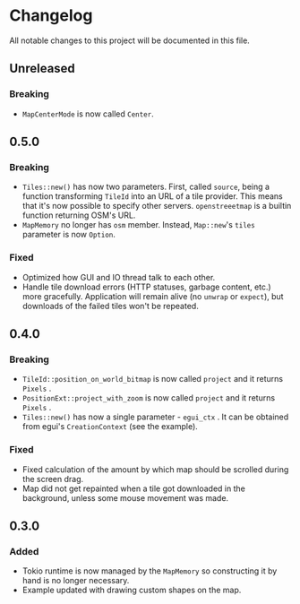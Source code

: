 # Changelog

All notable changes to this project will be documented in this file.

## Unreleased

### Breaking

 * `MapCenterMode` is now called `Center`.

## 0.5.0

### Breaking

 * `Tiles::new()` has now two parameters. First, called `source`, being a function transforming
   `TileId` into an URL of a tile provider. This means that it's now possible to specify other
   servers. `openstreeetmap` is a builtin function returning OSM's URL.
 * `MapMemory` no longer has `osm` member. Instead, `Map::new`'s `tiles` parameter is now `Option`.

### Fixed

 * Optimized how GUI and IO thread talk to each other.
 * Handle tile download errors (HTTP statuses, garbage content, etc.) more gracefully. Application
   will remain alive (no `unwrap` or `expect`), but downloads of the failed tiles won't be repeated.

## 0.4.0

### Breaking

 * `TileId::position_on_world_bitmap` is now called `project` and it returns `Pixels` .
 * `PositionExt::project_with_zoom` is now called `project` and it returns `Pixels` .
 * `Tiles::new()` has now a single parameter - `egui_ctx` . It can be obtained from egui's
`CreationContext` (see the example).

### Fixed

 * Fixed calculation of the amount by which map should be scrolled during the screen drag.
 * Map did not get repainted when a tile got downloaded in the background, unless some mouse
   movement was made.

## 0.3.0

### Added

* Tokio runtime is now managed by the `MapMemory` so constructing it by hand is no longer necessary.
* Example updated with drawing custom shapes on the map.
